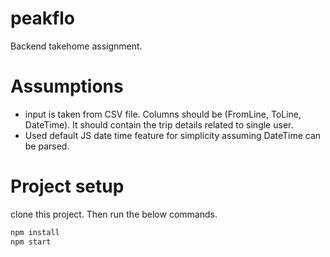 # peakflo
Backend takehome assignment.

# Assumptions 
- input is taken from CSV file. Columns should be (FromLine, ToLine, DateTime). It should contain the trip details related to single user.
- Used default JS date time feature for simplicity assuming DateTime can be parsed. 

# Project setup
clone this project. Then run the below commands.
```bash
npm install
npm start
```

